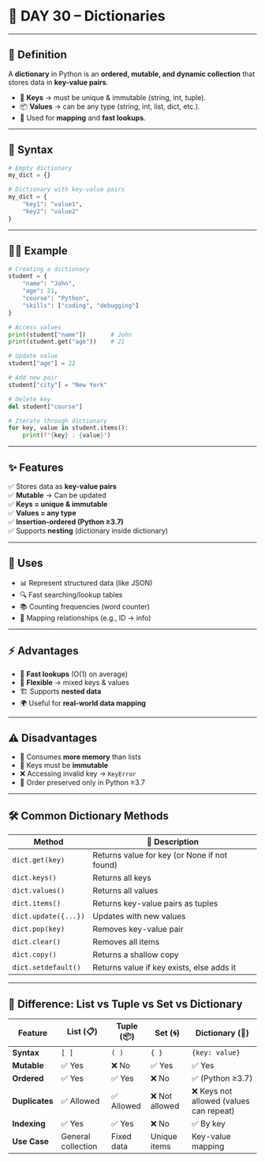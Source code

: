 # 🌟 **DAY 30 – Dictionaries**  

---

## 📖 **Definition**  
A **dictionary** in Python is an **ordered, mutable, and dynamic collection** that stores data in **key-value pairs**.  

- 🔑 **Keys** → must be unique & immutable (string, int, tuple).  
- 📦 **Values** → can be any type (string, int, list, dict, etc.).  
- 🧭 Used for **mapping** and **fast lookups**.  

---

## 📝 **Syntax**  
```python
# Empty dictionary
my_dict = {}

# Dictionary with key-value pairs
my_dict = {
    "key1": "value1",
    "key2": "value2"
}
```

---

## 🧑‍💻 **Example**  
```python
# Creating a dictionary
student = {
    "name": "John",
    "age": 21,
    "course": "Python",
    "skills": ["coding", "debugging"]
}

# Access values
print(student["name"])       # John
print(student.get("age"))    # 21

# Update value
student["age"] = 22

# Add new pair
student["city"] = "New York"

# Delete key
del student["course"]

# Iterate through dictionary
for key, value in student.items():
    print(f"{key} : {value}")
```

---

## ✨ **Features**  
✅ Stores data as **key-value pairs**  
✅ **Mutable** → Can be updated  
✅ **Keys = unique & immutable**  
✅ **Values = any type**  
✅ **Insertion-ordered (Python ≥3.7)**  
✅ Supports **nesting** (dictionary inside dictionary)  

---

## 🎯 **Uses**  
- 📊 Represent structured data (like JSON)  
- 🔍 Fast searching/lookup tables  
- 📚 Counting frequencies (word counter)  
- 🧩 Mapping relationships (e.g., ID → info)  

---

## ⚡ **Advantages**  
- 🚀 **Fast lookups** (O(1) on average)  
- 🔧 **Flexible** → mixed keys & values  
- 🏗️ Supports **nested data**  
- 🌍 Useful for **real-world data mapping**  

---

## ⚠️ **Disadvantages**  
- 📂 Consumes **more memory** than lists  
- 🔑 Keys must be **immutable**  
- ❌ Accessing invalid key → `KeyError`  
- 📌 Order preserved only in Python ≥3.7  

---

## 🛠️ **Common Dictionary Methods**  

| Method              | 📝 Description |
|---------------------|----------------|
| `dict.get(key)`     | Returns value for key (or None if not found) |
| `dict.keys()`       | Returns all keys |
| `dict.values()`     | Returns all values |
| `dict.items()`      | Returns key-value pairs as tuples |
| `dict.update({...})`| Updates with new values |
| `dict.pop(key)`     | Removes key-value pair |
| `dict.clear()`      | Removes all items |
| `dict.copy()`       | Returns a shallow copy |
| `dict.setdefault()` | Returns value if key exists, else adds it |

---

## 🔄 Difference: List vs Tuple vs Set vs Dictionary  

| Feature        | List (📋) | Tuple (📦) | Set (🌀) | Dictionary (📖) |
|----------------|-----------|------------|----------|-----------------|
| **Syntax**     | `[ ]`     | `( )`      | `{ }`    | `{key: value}` |
| **Mutable**    | ✅ Yes    | ❌ No      | ✅ Yes   | ✅ Yes |
| **Ordered**    | ✅ Yes    | ✅ Yes     | ❌ No    | ✅ (Python ≥3.7) |
| **Duplicates** | ✅ Allowed| ✅ Allowed | ❌ Not allowed | ❌ Keys not allowed (values can repeat) |
| **Indexing**   | ✅ Yes    | ✅ Yes     | ❌ No    | ✅ By key |
| **Use Case**   | General collection | Fixed data | Unique items | Key-value mapping |